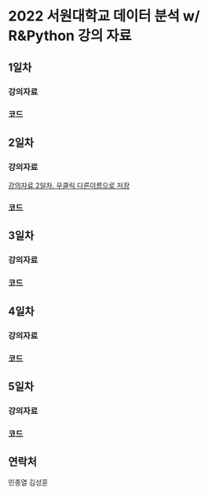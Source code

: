 # 2022 서원대학교 데이터 분석 w/ R&Python 강의 자료

## 1일차
### 강의자료

### 코드

## 2일차
### 강의자료
[강의자료 2일차. 우클릭 다른이름으로 저장](https://github.com/galmaru/seowon2022/blob/main/files/(%EC%B5%9C%EC%A2%85)(2022.6.22)(2%EC%9D%BC%EC%B0%A8)%20R%20%ED%94%84%EB%A1%9C%EA%B7%B8%EB%9E%98%EB%B0%8D%20%EA%B8%B0%EC%B4%88.pptx)
### 코드

## 3일차
### 강의자료
### 코드

## 4일차
### 강의자료
### 코드

## 5일차
### 강의자료
### 코드

## 연락처
민종열
김성훈


